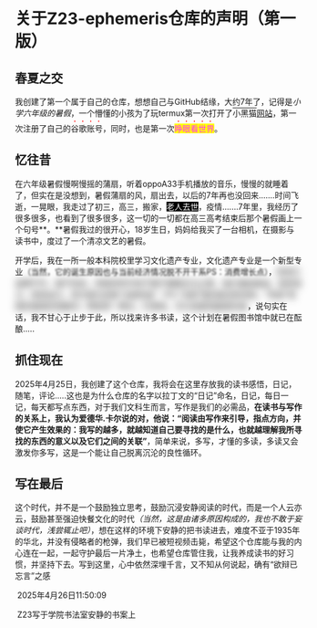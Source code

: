 # **关于Z23-ephemeris仓库的声明**（第一版）

## **春夏之交**

我创建了第一个属于自己的仓库，想想自己与GitHub结缘，大约7年了，记得是*小学六年级的暑假*，一个懵懂的小孩为了玩termux第一次打开了<span style="text-decoration:overline;">小黑猫</span><span style="text-decoration:underline;">网站</span>，第一次注册了自己的<span style="text-emphasis:filled red;">谷歌账号</span>，同时，也是第一次<span style="background:#FFFF00; color:#FF33FF; text-emphasis:filled red;">睁眼看世界</span>。

## 忆往昔

在六年级暑假慢啊慢摇的蒲扇，听着oppoA33手机播放的音乐，慢慢的就睡着了，但实在是没想到，暑假蒲扇的风，扇出去，以后的7年再也没回来.......时间飞逝，一晃眼，我走过了初三，高三，搬家，<span style="color:#FFFFFF; background:#000000;">老人去世</span>，疫情.......7年里，我经历了很多很多，也看到了很多很多，这一切的一切都在高三高考结束后那个暑假画上一个句号**。**暑假我过的很开心，18岁生日，妈妈给我买了一台相机，在摄影与读书中，度过了一个清凉文艺的暑假。

开学后，我在一所一般本科院校里学习文化遗产专业，文化遗产专业是一个新型专业<span style="filter:blur(0.1em);">（当然，它的诞生原因也与当前经济情况脱不开干系PS：消费增长点）</span>，<span style="filter:blur(0.5em);">同学们良莠不齐，我不否定，同班同学中有不堪于碌碌无为之辈，他们奋起直追，投资自己，改变自己，但大部分还是“无欲狂徒”（PS:“无欲”指的是没有目标，“狂徒”则指的是疯狂地娱乐）熬夜至一两点，打游戏，可以说是彻底疯狂😭</span>，说句实在话，我不甘心于止步于此，所以找来许多书读，这个计划在暑假图书馆中就已在酝酿.....

## 抓住现在

2025年4月25日，我创建了这个仓库，我将会在这里存放我的读书感悟，日记，随笔，评论.....这也是为什么仓库的名字以拉丁文的“日记”命名，日记，每日一记，每天都写点东西，对于我们文科生而言，写作是我们的必需品，<span style="font-weight:bold;">在读书与写作的关系上，我认为爱德华.卡尔说的对，他说：“阅读由写作来引导，指点方向，并使它产生效果的：我写的越多，就越知道自己要寻找的是什么，也就越理解我所寻找的东西的意义以及它们之间的关联”</span>，简单来说，多写，才懂的多读，多读又会激发你多写，这是一个能让自己脱离沉沦的良性循环。

## 写在最后

这个时代，并不是一个鼓励独立思考，鼓励沉浸安静阅读的时代，而是一个人云亦云，鼓励甚至强迫快餐文化的时代<span style="font-style:italic;">（当然，这是由诸多原因构成的，我也不敢于妄谈时代，浅尝辄止吧）</span>，想在这样的环境下安静的把书读进去，难度不亚于1935年的华北，并没有侵略者的枪弹，我们早已被短视频击毙，希望这个仓库能与我的内心连在一起，一起守护最后一片净土，也希望仓库管住我，让我养成读书的好习惯，并坚持下去。写到这里，心中依然深埋千言，又不知从何说起，确有“欲辩已忘言”之感

​																																															2025年4月26日11:50:09

​																																											Z23写于学院书法室安静的书案上
